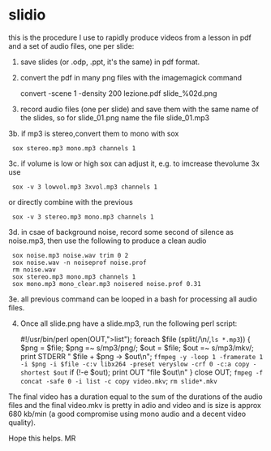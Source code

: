 # slidio

this is the procedure I use to rapidly produce videos from a lesson in pdf and a set of audio files, one per slide:

1. save slides (or .odp, .ppt, it's the same) in pdf format.

2. convert the pdf in many png files with the imagemagick command

     convert -scene 1 -density 200 lezione.pdf slide_%02d.png

3. record audio files (one per slide) and save them with the same name of the slides, so for slide_01.png name the file slide_01.mp3

3b. if mp3 is stereo,convert them to mono with sox

     sox stereo.mp3 mono.mp3 channels 1

3c. if volume is low or high sox can adjust it, e.g. to imcrease thevolume 3x use 

     sox -v 3 lowvol.mp3 3xvol.mp3 channels 1

  or directly combine with the previous 

     sox -v 3 stereo.mp3 mono.mp3 channels 1 

3d. in csae of background noise, record some second of silence as noise.mp3, then use the following to produce a clean audio

     sox noise.mp3 noise.wav trim 0 2
     sox noise.wav -n noiseprof noise.prof
     rm noise.wav
     sox stereo.mp3 mono.mp3 channels 1
     sox mono.mp3 mono_clear.mp3 noisered noise.prof 0.31

3e. all previous command can be looped in a bash for processing all audio files.

4. Once all slide.png have a slide.mp3, run the following perl script:

     #!/usr/bin/perl
     open(OUT,">list");
     foreach $file (split(/\n/,`ls *.mp3`)) {
          $png = $file;
          $png =~ s/mp3/png/;
          $out = $file;
          $out =~ s/mp3/mkv/;
          print STDERR "  $file + $png -> $out\n";
          `ffmpeg -y -loop 1 -framerate 1 -i $png -i $file -c:v libx264 -preset veryslow -crf 0 -c:a copy -shortest $out` if (!-e $out);
          print OUT "file $out\n"
}
     close OUT;
     `fmpeg -f concat -safe 0 -i list -c copy video.mkv`;
     `rm slide*.mkv`

The final video has a duration equal to the sum of the durations of the audio files and the final video.mkv is pretty in adio and video and is size is approx 680 kb/min (a good compromise using mono audio and a decent video quality).

Hope this helps.
MR
